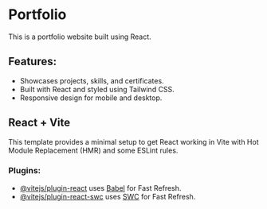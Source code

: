 # Portfolio

This is a portfolio website built using React.

## Features:
- Showcases projects, skills, and certificates.
- Built with React and styled using Tailwind CSS.
- Responsive design for mobile and desktop.

## React + Vite

This template provides a minimal setup to get React working in Vite with Hot Module Replacement (HMR) and some ESLint rules.

### Plugins:
- [@vitejs/plugin-react](https://github.com/vitejs/vite-plugin-react/blob/main/packages/plugin-react/README.md) uses [Babel](https://babeljs.io/) for Fast Refresh.
- [@vitejs/plugin-react-swc](https://github.com/vitejs/vite-plugin-react-swc) uses [SWC](https://swc.rs/) for Fast Refresh.
